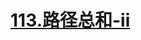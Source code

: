 # [113.路径总和-ii](https://leetcode.cn/problems/path-sum-ii/)

<SourceCode src="../.leetcode/113.路径总和-ii.ts" />
